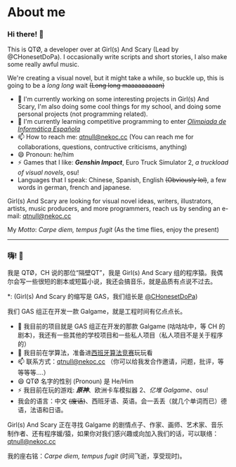 # About me

### Hi there! 👋
This is QTØ, a developer over at Girl(s) And Scary (Lead by @CHonesetDoPa). I occasionally write scripts and short stories, I also make some really awful music.

We're creating a visual novel, but it might take a while, so buckle up, this is going to be a *long long* wait ~~(Long long maaaaaaaaan)~~

- 🔭 I'm currently working on some interesting projects in Girl(s) And Scary, I'm also doing some cool things for my school, and doing some personal projects (not programming related).
- 🌱 I'm currently learning competitive programming to enter [*Olimpiada de Informática Española*](https://olimpiada-informatica.org/)
- 📫 How to reach me: qtnull@nekoc.cc (You can reach me for collaborations, questions, contructive criticisms, anything)
- 😄 Pronoun: he/him
- ⚡ Games that I like: <span title="someone I knew dragged me into this rabbit hole">**_Genshin Impact_**</span>, Euro Truck Simulator 2, *a truckload of visual novels*, osu!
- Languages that I speak: Chinese, Spanish, English ~~(Obviously lol)~~, a few words in german, french and japanese.

Girl(s) And Scary are looking for visual novel ideas, writers, illustrators, artists, music producers, and more programmers, reach us by sending an e-mail: qtnull@nekoc.cc

My *Motto*: *Carpe diem, tempus fugit* (As the time flies, enjoy the present)

<hr>

### 嗨! 👋

我是 QTØ，CH 说的那位“隔壁QT”，我是 Girl(s) And Scary 组的程序猿。我偶尔会写一些很短的剧本或短篇小说，我还会搞音乐，就是品质有点说不过去。

\*: (Girl(s) And Scary 的缩写是 GAS，我们组长是 [@CHonesetDoPa](https://github.com/CHonesetDoPa/))

我们 GAS 组正在开发一款 Galgame，就是工程时间有亿点点长。

- 🔭 我目前的项目就是 GAS 组正在开发的那款 Galgame (咕咕咕中，等 CH 的剧本)，我还有一些其他的学校项目和一些私人项目（私人项目不是关于程序的）
- 🌱 我目前在学算法，准备进[西班牙算法竞赛](https://olimpiada-informatica.org/)玩玩看
- 📫 联系方式：qtnull@nekoc.cc （你可以给我发合作邀请，问题，批评，等等等等....）
- 😄 QTØ 名字的性别 (Pronoun) 是 He/Him
- ⚡ 我目前在玩的游戏: <span title="某位认识的人拉我入了这个无底洞">**_原神_**</span>、欧洲卡车模拟器 2、*亿堆 Galgame*、osu!
- 我会的语言：中文 ~~(废话)~~、西班牙语、英语。会一丢丢（就几个单词而已）德语，法语和日语。

Girl(s) And Scary 正在寻找 Galgame 的剧情点子、作家、画师、艺术家、音乐制作者、还有程序媛/猿，如果你对我们感兴趣或向加入我们的话，可以联络：qtnull@nekoc.cc

我的座右铭：*Carpe diem, tempus fugit* (时间飞逝，享受现时)。

<!--
**qtnull/qtnull** is a ✨ _special_ ✨ repository because its `README.md` (this file) appears on your GitHub profile.

Here are some ideas to get you started:

- 🔭 I’m currently working on ...
- 🌱 I’m currently learning ...
- 👯 I’m looking to collaborate on ...
- 🤔 I’m looking for help with ...
- 💬 Ask me about ...
- 📫 How to reach me: ...
- 😄 Pronouns: ...
- ⚡ Fun fact: ...
-->
